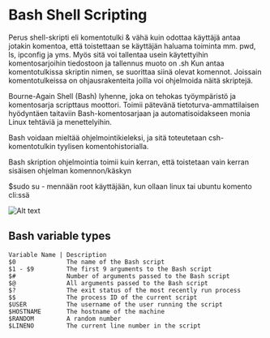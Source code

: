 <h1> Bash Shell Scripting</h1>

Perus shell-skripti eli komentotulki & vähä kuin odottaa käyttäjä antaa jotakin komentoa, että toistettaan se käyttäjän haluama toiminta mm. pwd, ls, ipconfig ja yms.
Myös sitä voi tallentaa usein käytettyihin komentosarjoihin tiedostoon ja tallennus muoto on .sh
Kun antaa komentotulkissa skriptin nimen, se suorittaa siinä olevat komennot. Joissain komentotulkeissa on ohjausrakenteita joilla voi ohjelmoida näitä skriptejä.

Bourne-Again Shell (Bash) lyhenne, joka on tehokas työympäristö ja komentosarja scripttaus moottori. Toimii pätevänä tietoturva-ammattilaisen hyödyntäen taitaviin Bash-komentosarjaan ja automatisoidakseen monia Linux tehtäviä ja menettelyihin. 

Bash voidaan mieltää ohjelmointikieleksi, ja sitä toteutetaan csh-komentotulkin tyylisen komentohistorialla.

Bash skription ohjelmointia toimii kuin kerran, että toistetaan vain kerran sisäisen ohjelman komennon/käskyn

$sudo su - mennään root käyttäjään, kun ollaan linux tai ubuntu komento cli:ssä

![Alt text](images/scripti.png?raw=true "None")

## Bash variable types

```
Variable Name | Description
$0              The name of the Bash script
$1 - $9         The first 9 arguments to the Bash script
$#              Number of arguments passed to the Bash script
$@              All arguments passed to the Bash script
$?              The exit status of the most recently run process
$$              The process ID of the current script
$USER           The username of the user running the script
$HOSTNAME       The hostname of the machine
$RANDOM         A random number
$LINENO         The current line number in the script
```
